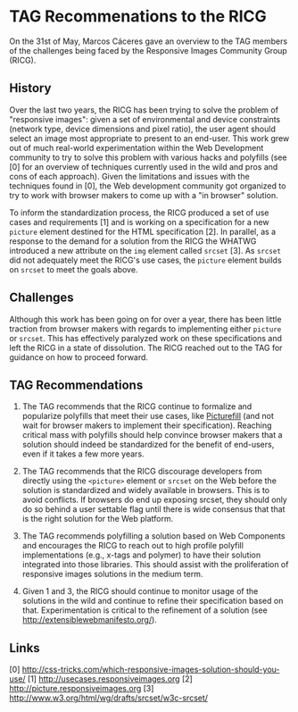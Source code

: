 # TAG Recommenations to the RICG

On the 31st of May, Marcos Cáceres gave an overview to the TAG members of the
challenges being faced by the Responsive Images Community Group (RICG). 

## History  

Over the last two years, the RICG has been trying to solve the
problem of "responsive images": given a set of environmental and device
constraints (network type, device dimensions and pixel ratio), the user agent
should select an image most appropriate to present to an end-user. This work
grew out of much real-world experimentation within the Web Development community
to try to solve this problem with various hacks and polyfills (see [0] for an
overview of techniques currently used in the wild and pros and cons of each
approach). Given the limitations and issues with the techniques found in [0],
the Web development community got organized to try to work with browser makers
to come up with a "in browser" solution.

To inform the standardization process, the RICG produced a set of use cases and
requirements [1] and is working on a specification for a new `picture` element
destined for the HTML specification [2]. In parallel, as a response to the
demand for a solution from the RICG the WHATWG introduced a new attribute on the
`img` element called `srcset` [3]. As `srcset` did not  adequately meet the
RICG's use cases, the `picture` element builds on `srcset` to meet the goals
above.

## Challenges

Although this work has been going on for over a year, there has been little
traction from browser makers with regards to implementing either `picture` or
`srcset`. This has effectively paralyzed work on these specifications and left
the RICG in a state of dissolution. The RICG reached out to the TAG for guidance
on how to proceed forward.

## TAG Recommendations

1. The TAG recommends that the RICG continue to formalize and popularize
polyfills that meet their use cases, like 
[Picturefill](https://github.com/scottjehl/picturefill) (and not wait for browser 
makers to implement their specification). Reaching critical mass with polyfills
should help convince browser makers that a solution should indeed be standardized 
for the benefit of end-users, even if it takes a few more years.

2. The TAG recommends that the RICG discourage developers from directly using
the `<picture>` element or `srcset` on the Web before the solution is
standardized and widely available in browsers. This is to avoid conflicts. If
browsers do end up exposing srcset, they should only do so behind a user
settable flag until there is wide consensus that that is the right solution for
the Web platform.

3. The TAG recommends polyfilling a solution based on Web Components and
encourages the RICG to reach out to high profile polyfill implementations (e.g.,
x-tags and polymer) to have their solution integrated into those libraries. This
should assist with the proliferation of responsive images solutions in the
medium term.

4. Given 1 and 3, the RICG should continue to monitor usage of the solutions in
the wild and continue to refine their specification based on that.
Experimentation is critical to the refinement of a solution (see
http://extensiblewebmanifesto.org/).

## Links

[0] http://css-tricks.com/which-responsive-images-solution-should-you-use/ 
[1] http://usecases.responsiveimages.org 
[2] http://picture.responsiveimages.org 
[3] http://www.w3.org/html/wg/drafts/srcset/w3c-srcset/
